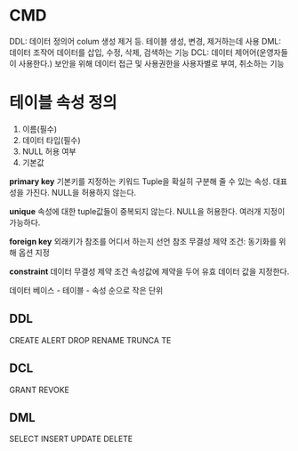 # CMD
DDL: 데이터 정의어
colum 생성 제거 등. 테이블 생성, 변경, 제거하는데 사용
DML: 데이터 조작어
데이터를 삽입, 수정, 삭제, 검색하는 기능
DCL: 데이터 제어어(운영자들이 사용한다.)
보안을 위해 데이터 접근 및 사용권한을 사용자별로 부여, 취소하는 기능

# 테이블 속성 정의
1. 이름(필수)
2. 데이터 타입(필수)
3. NULL 허용 여부
4. 기본값

**primary key**
기본키를 지정하는 키워드
Tuple을 확실히 구분해 줄 수 있는 속성. 대표성을 가진다.
NULL을 허용하지 않는다.

**unique**
속성에 대한 tuple값들이 중복되지 않는다.
NULL을 허용한다.
여러개 지정이 가능하다.

**foreign key**
외래키가 참조를 어디서 하는지 선언
참조 무결성 제약 조건: 동기화를 위해 옵션 지정

**constraint**
데이터 무결성 제약 조건
속성값에 제약을 두어 유효 데이터 값을 지정한다.

데이터 베이스 - 테이블 - 속성 순으로 작은 단위

## DDL
CREATE
ALERT
DROP
RENAME
TRUNCA
TE

## DCL
GRANT
REVOKE

## DML
SELECT
INSERT
UPDATE
DELETE
